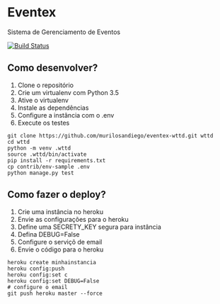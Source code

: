 # Eventex

Sistema de Gerenciamento de Eventos

[![Build Status](https://travis-ci.org/murilosandiego/eventex-wttd.svg?branch=master)](https://travis-ci.org/murilosandiego/eventex-wttd)

## Como desenvolver?

1. Clone o repositório
2. Crie um virtualenv com Python 3.5
3. Ative o virtualenv
4. Instale as dependências
5. Configure a instância com o .env
6. Execute os testes

```console
git clone https://github.com/murilosandiego/eventex-wttd.git wttd
cd wttd
python -m venv .wttd
source .wttd/bin/activate
pip install -r requirements.txt
cp contrib/env-sample .env
python manage.py test
```

## Como fazer o deploy?

1. Crie uma instância no heroku
2. Envie as configurações para o heroku
3. Define uma SECRETY_KEY segura para instância
4. Defina DEBUG=False
5. Configure o serviçõ de email
6. Envie o código para o heroku

```console
heroku create minhainstancia
heroku config:push
heroku config:set c
heroku config:set DEBUG=False
# configure o email
git push heroku master --force
```